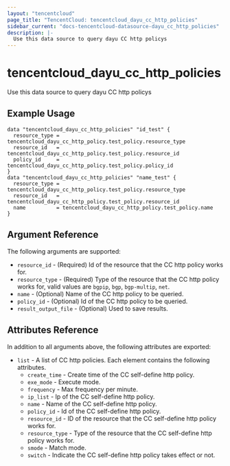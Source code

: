 ```yaml
---
layout: "tencentcloud"
page_title: "TencentCloud: tencentcloud_dayu_cc_http_policies"
sidebar_current: "docs-tencentcloud-datasource-dayu_cc_http_policies"
description: |-
  Use this data source to query dayu CC http policys
---
```


# tencentcloud_dayu_cc_http_policies

Use this data source to query dayu CC http policys

## Example Usage

```hcl
data "tencentcloud_dayu_cc_http_policies" "id_test" {
  resource_type = tencentcloud_dayu_cc_http_policy.test_policy.resource_type
  resource_id   = tencentcloud_dayu_cc_http_policy.test_policy.resource_id
  policy_id     = tencentcloud_dayu_cc_http_policy.test_policy.policy_id
}
data "tencentcloud_dayu_cc_http_policies" "name_test" {
  resource_type = tencentcloud_dayu_cc_http_policy.test_policy.resource_type
  resource_id   = tencentcloud_dayu_cc_http_policy.test_policy.resource_id
  name          = tencentcloud_dayu_cc_http_policy.test_policy.name
}
```

## Argument Reference

The following arguments are supported:

* `resource_id` - (Required) Id of the resource that the CC http policy works for.
* `resource_type` - (Required) Type of the resource that the CC http policy works for, valid values are `bgpip`, `bgp`, `bgp-multip`, `net`.
* `name` - (Optional) Name of the CC http policy to be queried.
* `policy_id` - (Optional) Id of the CC http policy to be queried.
* `result_output_file` - (Optional) Used to save results.

## Attributes Reference

In addition to all arguments above, the following attributes are exported:

* `list` - A list of CC http policies. Each element contains the following attributes.
  * `create_time` - Create time of the CC self-define http policy.
  * `exe_mode` - Execute mode.
  * `frequency` - Max frequency per minute.
  * `ip_list` - Ip of the CC self-define http policy.
  * `name` - Name of the CC self-define http policy.
  * `policy_id` - Id of the CC self-define http policy.
  * `resource_id` - ID of the resource that the CC self-define http policy works for.
  * `resource_type` - Type of the resource that the CC self-define http policy works for.
  * `smode` - Match mode.
  * `switch` - Indicate the CC self-define http policy takes effect or not.


